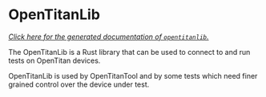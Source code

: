# OpenTitanLib

*[Click here for the generated documentation of `opentitanlib`.](https://opentitan.org/gen/rustdoc/opentitanlib)*

The OpenTitanLib is a Rust library that can be used to connect to and run tests on OpenTitan devices.

OpenTitanLib is used by OpenTitanTool and by some tests which need finer grained control over the device under test.

